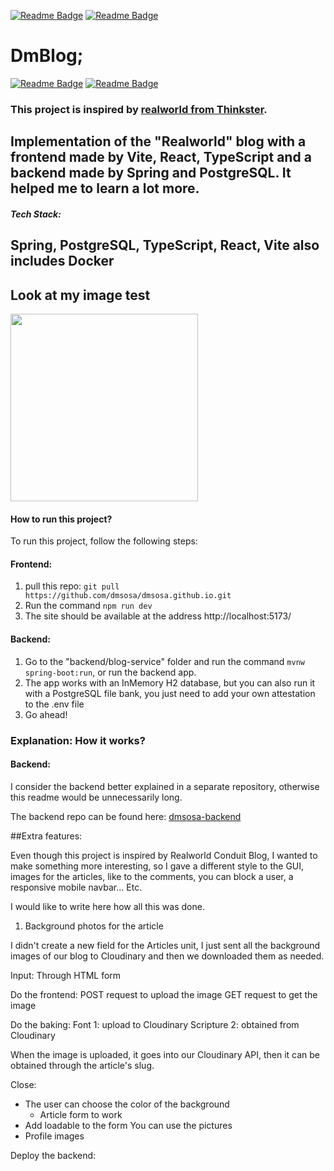 [![Readme Badge](https://img.shields.io/badge/lang-en-lightgreen?style=flat)](https://github.com/dmsosa/dmblog/blob/main/readme.md)
[![Readme Badge](https://img.shields.io/badge/lang-de-red?style=flat)](https://github.com/dmsosa/dmblog/blob/main/README.de.md)

# DmBlog;

[![Readme Badge](https://img.shields.io/badge/lang-en-lightgreen?style=flat)](https://github.com/dmsosa/dmblog/blob/main/readme.md) [![Readme Badge](https://img.shields.io/badge/lang-de-red?style=flat)](https://github.com/dmsosa/dmblog/blob/main/readme.de.md)

### This project is inspired by  [realworld from Thinkster](https://github.com/gothinkster/realworld).

Implementation of the "Realworld" blog with a frontend made by Vite, React, TypeScript and a backend made by Spring and PostgreSQL. It helped me to learn a lot more.
---
##### Tech Stack:
Spring, PostgreSQL, TypeScript, React, Vite
also includes Docker
---

<h2>Look at my image test</h2>
<img src="https://previews.123rf.com/images/photosvit/photosvit1911/photosvit191111677/135106247-economics-and-finance-financial-wellbeing-savings-account-savings-deposit-is-convenient-flexible-way.jpg" width="300px"/>


#### How to run this project?

To run this project, follow the following steps:

#### Frontend:

1. pull this repo: `git pull https://github.com/dmsosa/dmsosa.github.io.git`
2. Run the command `npm run dev`
3. The site should be available at the address http://localhost:5173/

#### Backend:

1. Go to the "backend/blog-service" folder and run the command `mvnw spring-boot:run`, or run the backend app.
2. The app works with an InMemory H2 database, but you can also run it with a PostgreSQL file bank, you just need to add your own attestation to the .env file
3. Go ahead!

### Explanation: How it works?

#### Backend:

I consider the backend better explained in a separate repository, otherwise this readme would be unnecessarily long.

The backend repo can be found here: [dmsosa-backend](https://github.com/dmsosa/dmblog-backend)


##Extra features:

Even though this project is inspired by Realworld Conduit Blog, I wanted to make something more interesting, so I gave a different style to the GUI, images for the articles, like to the comments, you can block a user, a responsive mobile navbar... Etc.

I would like to write here how all this was done.

1. Background photos for the article

I didn't create a new field for the Articles unit, I just sent all the background images of our blog to Cloudinary and then we downloaded them as needed.

Input: Through HTML form

Do the frontend:
POST request to upload the image
GET request to get the image

Do the baking:
Font 1: upload to Cloudinary
Scripture 2: obtained from Cloudinary

When the image is uploaded, it goes into our Cloudinary API, then it can be obtained through the article's slug.

Close:
* The user can choose the color of the background
    * Article form to work
* Add loadable to the form
You can use the pictures
* Profile images

Deploy the backend:


